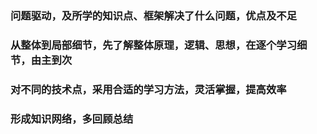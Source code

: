 ### 问题驱动，及所学的知识点、框架解决了什么问题，优点及不足

### 从整体到局部细节，先了解整体原理，逻辑、思想，在逐个学习细节，由主到次

### 对不同的技术点，采用合适的学习方法，灵活掌握，提高效率

### 形成知识网络，多回顾总结